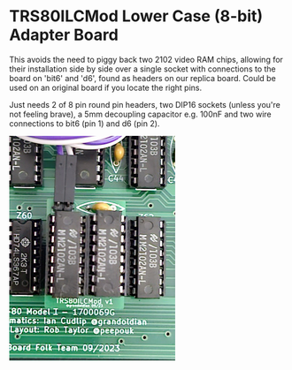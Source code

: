 # TRS80ILCMod Lower Case (8-bit) Adapter Board

This avoids the need to piggy back two 2102 video RAM chips, allowing for their installation side by side over a single socket with connections to the board on 'bit6' and 'd6', found as headers on our replica board. Could be used on an original board if you locate the right pins.

Just needs 2 of 8 pin round pin headers, two DIP16 sockets (unless you're not feeling brave), a 5mm decoupling capacitor e.g. 100nF and two wire connections to bit6 (pin 1) and d6 (pin 2). 

![Board with two RAM chips in sockets with two wires connecting to the main board](https://github.com/Board-Folk/TRS80IUS/blob/main/Extras/images/TRS80ILCModv1_small.jpg)